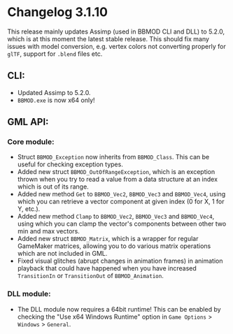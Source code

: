 # Changelog 3.1.10
This release mainly updates Assimp (used in BBMOD CLI and DLL) to 5.2.0, which is at this moment the latest stable release. This should fix many issues with model conversion, e.g. vertex colors not converting properly for `glTF`, support for `.blend` files etc.

## CLI:
* Updated Assimp to 5.2.0.
* `BBMOD.exe` is now x64 only!

## GML API:
### Core module:
* Struct `BBMOD_Exception` now inherits from `BBMOD_Class`. This can be useful for checking exception types.
* Added new struct `BBMOD_OutOfRangeException`, which is an exception thrown when you try to read a value from a data structure at an index which is out of its range.
* Added new method `Get` to `BBMOD_Vec2`, `BBMOD_Vec3` and `BBMOD_Vec4`, using which you can retrieve a vector component at given index (0 for X, 1 for Y, etc.).
* Added new method `Clamp` to `BBMOD_Vec2`, `BBMOD_Vec3` and `BBMOD_Vec4`, using which you can clamp the vector's components between other two min and max vectors.
* Added new struct `BBMOD_Matrix`, which is a wrapper for regular GameMaker matrices, allowing you to do various matrix operations which are not included in GML.
* Fixed visual glitches (abrupt changes in animation frames) in animation playback that could have happened when you have increased `TransitionIn` or `TransitionOut` of `BBMOD_Animation`.

### DLL module:
* The DLL module now requires a 64bit runtime! This can be enabled by checking the "Use x64 Windows Runtime" option in `Game Options` > `Windows` > `General`.

